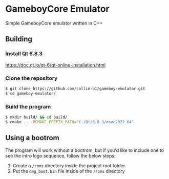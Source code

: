 # GameboyCore Emulator

Simple GameboyCore emulator written in C++

## Building

### Install Qt 6.8.3

https://doc.qt.io/qt-6/qt-online-installation.html

### Clone the repository

```bash
$ git clone https://github.com/collin-b1/gameboy-emulator.git
$ cd gameboy-emulator/
```

### Build the program

```bash
$ mkdir build/ && cd build/
$ cmake .. -DCMAKE_PREFIX_PATH="C:/Qt/6.8.3/msvc2022_64"
```

## Using a bootrom

The program will work without a bootrom, but if you'd like to include one to see the intro logo sequence, follow the
below steps:

1. Create a `/roms` directory inside the project root folder
2. Put the `dmg_boot.bin` file inside of the `/roms` directory 